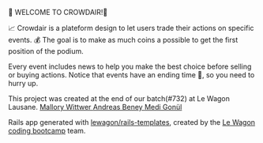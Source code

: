 👋 WELCOME TO CROWDAIR!👋

📈 Crowdair is a plateform design to let users trade their actions on specific events. 
💰 The goal is to make as much coins a possible to get the first position of the podium. 

Every event includes news to help you make the best choice before selling or buying actions.
Notice that events have an ending time 📅, so you need to hurry up. 

This project was created at the end of our batch(#732) at Le Wagon Lausane.
<a href=https://github.com/MalloryWittwer> Mallory Wittwer </a>
<a href=https://github.com/anh42> Andreas Beney </a>
<a href=https://github.com/Medidem13> Medi Gonül </a>

Rails app generated with [lewagon/rails-templates](https://github.com/lewagon/rails-templates), created by the [Le Wagon coding bootcamp](https://www.lewagon.com) team.
